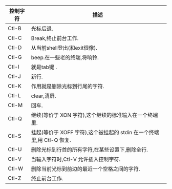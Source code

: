 | 控制字符 | 描述 | 
|-------|---------------------|
| Ctl-B | 光标后退.                |
| Ctl-C | Break,终止前台工作.        |
| Ctl-D | 从当前shell登出(和exit很像). |
| Ctl-G | beep.在一些老的终端,将响铃.    |
| Ctl-I | 就是tab键 .             |
| Ctl-J | 新行.                  |
| Ctl-K | 作用就是删除光标到行尾的字符.     |
| Ctl-L | clear,清屏.            |
| Ctl-M | 回车.                  |
| Ctl-Q | 继续(等价于 XON 字符),这个继续的标准输入在一个终端里. |
| Ctl-S | 挂起(等价于 XOFF 字符),这个被挂起的 stdin 在一个终端里,用 Ctl-Q 恢复. |
| Ctl-U | 删除光标到行首的所有字符,在某些设置下,删除全行. |
| Ctl-V | 当输入字符时,Ctl-V 允许插入控制字符. |
| Ctl-W | 删除当前光标到前边的最近一个空格之间的字符. |
| Ctl-Z | 终止前台工作. |

